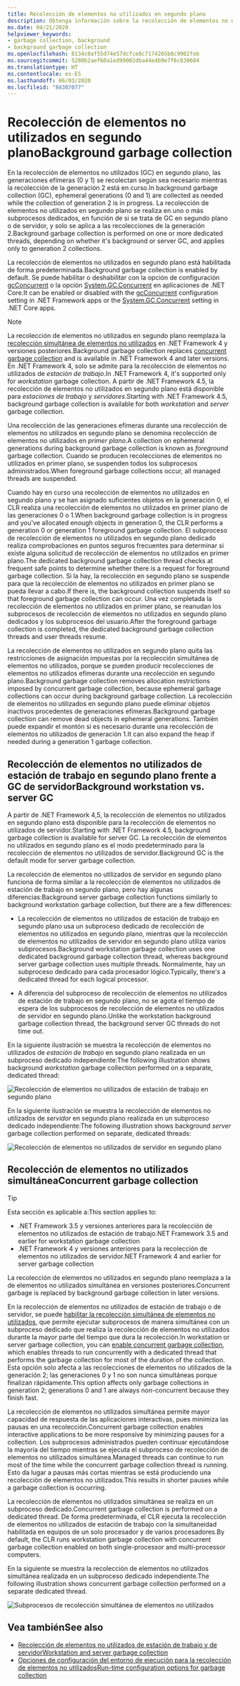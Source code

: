 ```yaml
---
title: Recolección de elementos no utilizados en segundo plano
description: Obtenga información sobre la recolección de elementos no utilizados en .NET y cuáles son las diferencias en la recolección de elementos no utilizados de estación de trabajo y de servidor.
ms.date: 04/21/2020
helpviewer_keywords:
- garbage collection, background
- background garbage collection
ms.openlocfilehash: 8134c0af55d74e57dcfce8c7174265b8c9902feb
ms.sourcegitcommit: 5280b2aef60a1ed99002dba44e4b9e7f6c830604
ms.translationtype: HT
ms.contentlocale: es-ES
ms.lasthandoff: 06/03/2020
ms.locfileid: "84307077"
---
```

# <a name="background-garbage-collection"></a><span data-ttu-id="e6090-103">Recolección de elementos no utilizados en segundo plano</span><span class="sxs-lookup"><span data-stu-id="e6090-103">Background garbage collection</span></span>

<span data-ttu-id="e6090-104">En la recolección de elementos no utilizados (GC) en segundo plano, las generaciones efímeras (0 y 1) se recolectan según sea necesario mientras la recolección de la generación 2 está en curso.</span><span class="sxs-lookup"><span data-stu-id="e6090-104">In background garbage collection (GC), ephemeral generations (0 and 1) are collected as needed while the collection of generation 2 is in progress.</span></span> <span data-ttu-id="e6090-105">La recolección de elementos no utilizados en segundo plano se realiza en uno o más subprocesos dedicados, en función de si se trata de GC en segundo plano o de servidor, y solo se aplica a las recolecciones de la generación 2.</span><span class="sxs-lookup"><span data-stu-id="e6090-105">Background garbage collection is performed on one or more dedicated threads, depending on whether it's background or server GC, and applies only to generation 2 collections.</span></span>

<span data-ttu-id="e6090-106">La recolección de elementos no utilizados en segundo plano está habilitada de forma predeterminada.</span><span class="sxs-lookup"><span data-stu-id="e6090-106">Background garbage collection is enabled by default.</span></span> <span data-ttu-id="e6090-107">Se puede habilitar o deshabilitar con la opción de configuración [gcConcurrent](../../framework/configure-apps/file-schema/runtime/gcconcurrent-element.md) o la opción [System.GC.Concurrent](../../core/run-time-config/garbage-collector.md#systemgcconcurrentcomplus_gcconcurrent) en aplicaciones de .NET Core.</span><span class="sxs-lookup"><span data-stu-id="e6090-107">It can be enabled or disabled with the [gcConcurrent](../../framework/configure-apps/file-schema/runtime/gcconcurrent-element.md) configuration setting in .NET Framework apps or the [System.GC.Concurrent](../../core/run-time-config/garbage-collector.md#systemgcconcurrentcomplus_gcconcurrent) setting in .NET Core apps.</span></span>

> [!NOTE]
> <span data-ttu-id="e6090-108">La recolección de elementos no utilizados en segundo plano reemplaza la [recolección simultánea de elementos no utilizados](#concurrent-garbage-collection) en .NET Framework 4 y versiones posteriores.</span><span class="sxs-lookup"><span data-stu-id="e6090-108">Background garbage collection replaces [concurrent garbage collection](#concurrent-garbage-collection) and is available in .NET Framework 4 and later versions.</span></span> <span data-ttu-id="e6090-109">En .NET Framework 4, solo se admite para la recolección de elementos no utilizados de *estación de trabajo*.</span><span class="sxs-lookup"><span data-stu-id="e6090-109">In .NET Framework 4, it's supported only for *workstation* garbage collection.</span></span> <span data-ttu-id="e6090-110">A partir de .NET Framework 4.5, la recolección de elementos no utilizados en segundo plano está disponible para *estaciones de trabajo* y *servidores*.</span><span class="sxs-lookup"><span data-stu-id="e6090-110">Starting with .NET Framework 4.5, background garbage collection is available for both *workstation* and *server* garbage collection.</span></span>

<span data-ttu-id="e6090-111">Una recolección de las generaciones efímeras durante una recolección de elementos no utilizados en segundo plano se denomina recolección de elementos no utilizados en *primer plano*.</span><span class="sxs-lookup"><span data-stu-id="e6090-111">A collection on ephemeral generations during background garbage collection is known as *foreground* garbage collection.</span></span> <span data-ttu-id="e6090-112">Cuando se producen recolecciones de elementos no utilizados en primer plano, se suspenden todos los subprocesos administrados.</span><span class="sxs-lookup"><span data-stu-id="e6090-112">When foreground garbage collections occur, all managed threads are suspended.</span></span>

<span data-ttu-id="e6090-113">Cuando hay en curso una recolección de elementos no utilizados en segundo plano y se han asignado suficientes objetos en la generación 0, el CLR realiza una recolección de elementos no utilizados en primer plano de las generaciones 0 o 1.</span><span class="sxs-lookup"><span data-stu-id="e6090-113">When background garbage collection is in progress and you've allocated enough objects in generation 0, the CLR performs a generation 0 or generation 1 foreground garbage collection.</span></span> <span data-ttu-id="e6090-114">El subproceso de recolección de elementos no utilizados en segundo plano dedicado realiza comprobaciones en puntos seguros frecuentes para determinar si existe alguna solicitud de recolección de elementos no utilizados en primer plano.</span><span class="sxs-lookup"><span data-stu-id="e6090-114">The dedicated background garbage collection thread checks at frequent safe points to determine whether there is a request for foreground garbage collection.</span></span> <span data-ttu-id="e6090-115">Si la hay, la recolección en segundo plano se suspende para que la recolección de elementos no utilizados en primer plano se pueda llevar a cabo.</span><span class="sxs-lookup"><span data-stu-id="e6090-115">If there is, the background collection suspends itself so that foreground garbage collection can occur.</span></span> <span data-ttu-id="e6090-116">Una vez completada la recolección de elementos no utilizados en primer plano, se reanudan los subprocesos de recolección de elementos no utilizados en segundo plano dedicados y los subprocesos del usuario.</span><span class="sxs-lookup"><span data-stu-id="e6090-116">After the foreground garbage collection is completed, the dedicated background garbage collection threads and user threads resume.</span></span>

<span data-ttu-id="e6090-117">La recolección de elementos no utilizados en segundo plano quita las restricciones de asignación impuestas por la recolección simultánea de elementos no utilizados, porque se pueden producir recolecciones de elementos no utilizados efímeras durante una recolección en segundo plano.</span><span class="sxs-lookup"><span data-stu-id="e6090-117">Background garbage collection removes allocation restrictions imposed by concurrent garbage collection, because ephemeral garbage collections can occur during background garbage collection.</span></span> <span data-ttu-id="e6090-118">La recolección de elementos no utilizados en segundo plano puede eliminar objetos inactivos procedentes de generaciones efímeras.</span><span class="sxs-lookup"><span data-stu-id="e6090-118">Background garbage collection can remove dead objects in ephemeral generations.</span></span> <span data-ttu-id="e6090-119">También puede expandir el montón si es necesario durante una recolección de elementos no utilizados de generación 1.</span><span class="sxs-lookup"><span data-stu-id="e6090-119">It can also expand the heap if needed during a generation 1 garbage collection.</span></span>

## <a name="background-workstation-vs-server-gc"></a><span data-ttu-id="e6090-120">Recolección de elementos no utilizados de estación de trabajo en segundo plano frente a GC de servidor</span><span class="sxs-lookup"><span data-stu-id="e6090-120">Background workstation vs. server GC</span></span>

<span data-ttu-id="e6090-121">A partir de .NET Framework 4,5, la recolección de elementos no utilizados en segundo plano está disponible para la recolección de elementos no utilizados de servidor.</span><span class="sxs-lookup"><span data-stu-id="e6090-121">Starting with .NET Framework 4.5, background garbage collection is available for server GC.</span></span> <span data-ttu-id="e6090-122">La recolección de elementos no utilizados en segundo plano es el modo predeterminado para la recolección de elementos no utilizados de servidor.</span><span class="sxs-lookup"><span data-stu-id="e6090-122">Background GC is the default mode for server garbage collection.</span></span>

<span data-ttu-id="e6090-123">La recolección de elementos no utilizados de servidor en segundo plano funciona de forma similar a la recolección de elementos no utilizados de estación de trabajo en segundo plano, pero hay algunas diferencias:</span><span class="sxs-lookup"><span data-stu-id="e6090-123">Background server garbage collection functions similarly to background workstation garbage collection, but there are a few differences:</span></span>

- <span data-ttu-id="e6090-124">La recolección de elementos no utilizados de estación de trabajo en segundo plano usa un subproceso dedicado de recolección de elementos no utilizados en segundo plano, mientras que la recolección de elementos no utilizados de servidor en segundo plano utiliza varios subprocesos.</span><span class="sxs-lookup"><span data-stu-id="e6090-124">Background workstation garbage collection uses one dedicated background garbage collection thread, whereas background server garbage collection uses multiple threads.</span></span> <span data-ttu-id="e6090-125">Normalmente, hay un subproceso dedicado para cada procesador lógico.</span><span class="sxs-lookup"><span data-stu-id="e6090-125">Typically, there's a dedicated thread for each logical processor.</span></span>

- <span data-ttu-id="e6090-126">A diferencia del subproceso de recolección de elementos no utilizados de estación de trabajo en segundo plano, no se agota el tiempo de espera de los subprocesos de recolección de elementos no utilizados de servidor en segundo plano.</span><span class="sxs-lookup"><span data-stu-id="e6090-126">Unlike the workstation background garbage collection thread, the background server GC threads do not time out.</span></span>

<span data-ttu-id="e6090-127">En la siguiente ilustración se muestra la recolección de elementos no utilizados de *estación de trabajo* en segundo plano realizada en un subproceso dedicado independiente:</span><span class="sxs-lookup"><span data-stu-id="e6090-127">The following illustration shows background *workstation* garbage collection performed on a separate, dedicated thread:</span></span>

![Recolección de elementos no utilizados de estación de trabajo en segundo plano](media/fundamentals/background-workstation-garbage-collection.png)

<span data-ttu-id="e6090-129">En la siguiente ilustración se muestra la recolección de elementos no utilizados de *servidor* en segundo plano realizada en un subproceso dedicado independiente:</span><span class="sxs-lookup"><span data-stu-id="e6090-129">The following illustration shows background *server* garbage collection performed on separate, dedicated threads:</span></span>

![Recolección de elementos no utilizados de servidor en segundo plano](media/fundamentals/background-server-garbage-collection.png)

## <a name="concurrent-garbage-collection"></a><span data-ttu-id="e6090-131">Recolección de elementos no utilizados simultánea</span><span class="sxs-lookup"><span data-stu-id="e6090-131">Concurrent garbage collection</span></span>

> [!TIP]
> <span data-ttu-id="e6090-132">Esta sección es aplicable a:</span><span class="sxs-lookup"><span data-stu-id="e6090-132">This section applies to:</span></span>
>
> - <span data-ttu-id="e6090-133">.NET Framework 3.5 y versiones anteriores para la recolección de elementos no utilizados de estación de trabajo</span><span class="sxs-lookup"><span data-stu-id="e6090-133">.NET Framework 3.5 and earlier for workstation garbage collection</span></span>
> - <span data-ttu-id="e6090-134">.NET Framework 4 y versiones anteriores para la recolección de elementos no utilizados de servidor</span><span class="sxs-lookup"><span data-stu-id="e6090-134">.NET Framework 4 and earlier for server garbage collection</span></span>
>
> <span data-ttu-id="e6090-135">La recolección de elementos no utilizados en segundo plano reemplaza a la de elementos no utilizados simultánea en versiones posteriores.</span><span class="sxs-lookup"><span data-stu-id="e6090-135">Concurrent garbage is replaced by background garbage collection in later versions.</span></span>

<span data-ttu-id="e6090-136">En la recolección de elementos no utilizados de estación de trabajo o de servidor, se puede [habilitar la recolección simultánea de elementos no utilizados](../../framework/configure-apps/file-schema/runtime/gcconcurrent-element.md), que permite ejecutar subprocesos de manera simultánea con un subproceso dedicado que realiza la recolección de elementos no utilizados durante la mayor parte del tiempo que dura la recolección.</span><span class="sxs-lookup"><span data-stu-id="e6090-136">In workstation or server garbage collection, you can [enable concurrent garbage collection](../../framework/configure-apps/file-schema/runtime/gcconcurrent-element.md), which enables threads to run concurrently with a dedicated thread that performs the garbage collection for most of the duration of the collection.</span></span> <span data-ttu-id="e6090-137">Esta opción solo afecta a las recolecciones de elementos no utilizados de la generación 2; las generaciones 0 y 1 no son nunca simultáneas porque finalizan rápidamente.</span><span class="sxs-lookup"><span data-stu-id="e6090-137">This option affects only garbage collections in generation 2; generations 0 and 1 are always non-concurrent because they finish fast.</span></span>

<span data-ttu-id="e6090-138">La recolección de elementos no utilizados simultánea permite mayor capacidad de respuesta de las aplicaciones interactivas, pues minimiza las pausas en una recolección.</span><span class="sxs-lookup"><span data-stu-id="e6090-138">Concurrent garbage collection enables interactive applications to be more responsive by minimizing pauses for a collection.</span></span> <span data-ttu-id="e6090-139">Los subprocesos administrados pueden continuar ejecutándose la mayoría del tiempo mientras se ejecuta el subproceso de recolección de elementos no utilizados simultánea.</span><span class="sxs-lookup"><span data-stu-id="e6090-139">Managed threads can continue to run most of the time while the concurrent garbage collection thread is running.</span></span> <span data-ttu-id="e6090-140">Esto da lugar a pausas más cortas mientras se está produciendo una recolección de elementos no utilizados.</span><span class="sxs-lookup"><span data-stu-id="e6090-140">This results in shorter pauses while a garbage collection is occurring.</span></span>

<span data-ttu-id="e6090-141">La recolección de elementos no utilizados simultánea se realiza en un subproceso dedicado.</span><span class="sxs-lookup"><span data-stu-id="e6090-141">Concurrent garbage collection is performed on a dedicated thread.</span></span> <span data-ttu-id="e6090-142">De forma predeterminada, el CLR ejecuta la recolección de elementos no utilizados de estación de trabajo con la simultaneidad habilitada en equipos de un solo procesador y de varios procesadores.</span><span class="sxs-lookup"><span data-stu-id="e6090-142">By default, the CLR runs workstation garbage collection with concurrent garbage collection enabled on both single-processor and multi-processor computers.</span></span>

<span data-ttu-id="e6090-143">En la siguiente se muestra la recolección de elementos no utilizados simultánea realizada en un subproceso dedicado independiente.</span><span class="sxs-lookup"><span data-stu-id="e6090-143">The following illustration shows concurrent garbage collection performed on a separate dedicated thread.</span></span>

![Subprocesos de recolección simultánea de elementos no utilizados](media/gc-concurrent.png)

## <a name="see-also"></a><span data-ttu-id="e6090-145">Vea también</span><span class="sxs-lookup"><span data-stu-id="e6090-145">See also</span></span>

- [<span data-ttu-id="e6090-146">Recolección de elementos no utilizados de estación de trabajo y de servidor</span><span class="sxs-lookup"><span data-stu-id="e6090-146">Workstation and server garbage collection</span></span>](workstation-server-gc.md)
- [<span data-ttu-id="e6090-147">Opciones de configuración del entorno de ejecución para la recolección de elementos no utilizados</span><span class="sxs-lookup"><span data-stu-id="e6090-147">Run-time configuration options for garbage collection</span></span>](../../core/run-time-config/garbage-collector.md)
